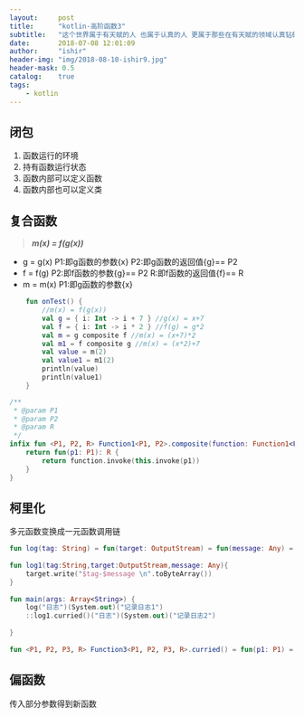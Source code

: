 ```yaml
---
layout:     post
title:      "kotlin-高阶函数3"
subtitle:   "这个世界属于有天赋的人 也属于认真的人 更属于那些在有天赋的领域认真钻研的人"
date:       2018-07-08 12:01:09
author:     "ishir"
header-img: "img/2018-08-10-ishir9.jpg"
header-mask: 0.5
catalog:    true
tags:
    - kotlin
---
```

**<font size="5">  </font>**
<!--上标:º ¹ ² ³ ⁴⁵ ⁶ ⁷ ⁸ ⁹ ⁺ ⁻ ⁼ ⁽ ⁾ ⁿ ′ ½下标:₀ ₁ ₂ ₃ ₄ ₅ ₆ ₇ ₈ ₉ ₊ ₋ ₌ ₍ ₎-->

## 闭包

1. 函数运行的环境
1. 持有函数运行状态
1. 函数内部可以定义函数
1. 函数内部也可以定义类

## 复合函数

> ***m(x) = f(g(x))***

*  g = g(x) P1:即g函数的参数{x} P2:即g函数的返回值{g}== P2
*  f = f(g) P2:即f函数的参数{g}== P2 R:即f函数的返回值{f}== R
*  m = m(x) P1:即g函数的参数{x}

```kt
    fun onTest() {
        //m(x) = f(g(x))
        val g = { i: Int -> i + 7 } //g(x) = x+7
        val f = { i: Int -> i * 2 } //f(g) = g*2
        val m = g composite f //m(x) = (x+7)*2
        val m1 = f composite g //m(x) = (x*2)+7
        val value = m(2)
        val value1 = m1(2)
        println(value)
        println(value1)
    }

/**
 * @param P1
 * @param P2
 * @param R
 */
infix fun <P1, P2, R> Function1<P1, P2>.composite(function: Function1<P2, R>): Function1<P1, R> {
    return fun(p1: P1): R {
        return function.invoke(this.invoke(p1))
    }
}
```

## 柯里化

多元函数变换成一元函数调用链

```kt
fun log(tag: String) = fun(target: OutputStream) = fun(message: Any) = target.write("$tag-$message\n".toByteArray())
 
fun log1(tag:String,target:OutputStream,message: Any){
    target.write("$tag-$message \n".toByteArray())
}
 
fun main(args: Array<String>) {
    log("日志")(System.out)("记录日志1")
    ::log1.curried()("日志")(System.out)("记录日志2")
 
}
 
fun <P1, P2, P3, R> Function3<P1, P2, P3, R>.curried() = fun(p1: P1) = fun(p2: P2) = fun(p3: P3) = this(p1, p2, p3)
```

## 偏函数

传入部分参数得到新函数

